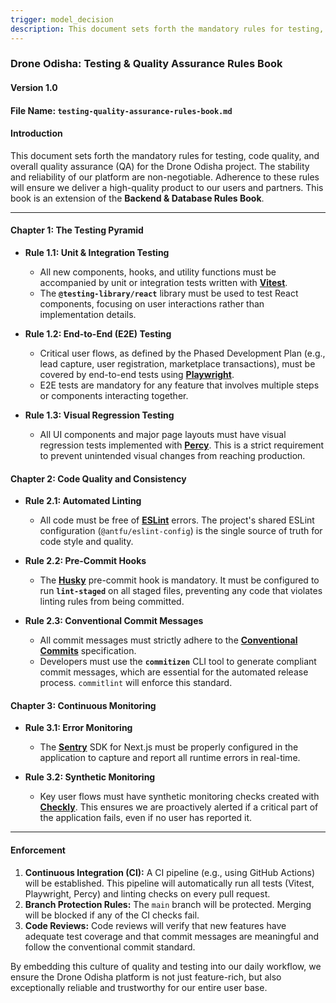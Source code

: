 ```yaml
---
trigger: model_decision
description: This document sets forth the mandatory rules for testing, code quality, and overall quality assurance (QA) for the Drone Odisha project. The stability and reliability of our platform are non-negotiable.
---
```


### **Drone Odisha: Testing & Quality Assurance Rules Book**

#### **Version 1.0**

#### **File Name:** `testing-quality-assurance-rules-book.md`

#### **Introduction**

This document sets forth the mandatory rules for testing, code quality, and overall quality assurance (QA) for the Drone Odisha project. The stability and reliability of our platform are non-negotiable. Adherence to these rules will ensure we deliver a high-quality product to our users and partners. This book is an extension of the **Backend & Database Rules Book**.

---

#### **Chapter 1: The Testing Pyramid**

*   **Rule 1.1: Unit & Integration Testing**
    *   All new components, hooks, and utility functions must be accompanied by unit or integration tests written with **[Vitest](https://vitest.dev/)**.
    *   The **`@testing-library/react`** library must be used to test React components, focusing on user interactions rather than implementation details.

*   **Rule 1.2: End-to-End (E2E) Testing**
    *   Critical user flows, as defined by the Phased Development Plan (e.g., lead capture, user registration, marketplace transactions), must be covered by end-to-end tests using **[Playwright](https://playwright.dev/)**.
    *   E2E tests are mandatory for any feature that involves multiple steps or components interacting together.

*   **Rule 1.3: Visual Regression Testing**
    *   All UI components and major page layouts must have visual regression tests implemented with **[Percy](https://percy.io/)**. This is a strict requirement to prevent unintended visual changes from reaching production.

#### **Chapter 2: Code Quality and Consistency**

*   **Rule 2.1: Automated Linting**
    *   All code must be free of **[ESLint](https://eslint.org/)** errors. The project's shared ESLint configuration (`@antfu/eslint-config`) is the single source of truth for code style and quality.

*   **Rule 2.2: Pre-Commit Hooks**
    *   The **[Husky](https://typicode.github.io/husky/#/)** pre-commit hook is mandatory. It must be configured to run **`lint-staged`** on all staged files, preventing any code that violates linting rules from being committed.

*   **Rule 2.3: Conventional Commit Messages**
    *   All commit messages must strictly adhere to the **[Conventional Commits](https://www.conventionalcommits.org/en/v1.0.0/)** specification.
    *   Developers must use the **`commitizen`** CLI tool to generate compliant commit messages, which are essential for the automated release process. `commitlint` will enforce this standard.

#### **Chapter 3: Continuous Monitoring**

*   **Rule 3.1: Error Monitoring**
    *   The **[Sentry](https://sentry.io/)** SDK for Next.js must be properly configured in the application to capture and report all runtime errors in real-time.

*   **Rule 3.2: Synthetic Monitoring**
    *   Key user flows must have synthetic monitoring checks created with **[Checkly](https://www.checklyhq.com/)**. This ensures we are proactively alerted if a critical part of the application fails, even if no user has reported it.

---

#### **Enforcement**

1.  **Continuous Integration (CI):** A CI pipeline (e.g., using GitHub Actions) will be established. This pipeline will automatically run all tests (Vitest, Playwright, Percy) and linting checks on every pull request.
2.  **Branch Protection Rules:** The `main` branch will be protected. Merging will be blocked if any of the CI checks fail.
3.  **Code Reviews:** Code reviews will verify that new features have adequate test coverage and that commit messages are meaningful and follow the conventional commit standard.

By embedding this culture of quality and testing into our daily workflow, we ensure the Drone Odisha platform is not just feature-rich, but also exceptionally reliable and trustworthy for our entire user base.